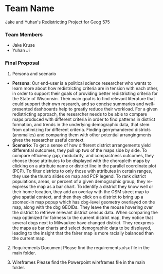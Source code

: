 # Team Name
Jake and Yuhan's Redistricting Project for Geog 575

### Team Members
* Jake Kruse
* Yuhan Ji

### Final Proposal
1. Persona and scenario
- **Persona**: Our end-user is a political science researcher who wants to learn more about how redistricting criteria are in tension with each other, in order to support their goals of providing better redistricting criteria for the State of Wisconsin. Their main goal is to find relevant literature that could support their own research, and so concise summaries and well-presented dashboards help to greatly reduce their workload. For a given redistricting approach, the researcher needs to be able to compare maps produced with different criteria in order to find patterns in district formation, and trends in the underlying demographic data, that stem from optimizing for different criteria. Finding gerrymandered districts (anomalies) and comparing them with other potential arrangingments gives the researcher useful context.
- **Scenario**:
     To get a sense of how different district arrangements yield differential outcomes, they pull up two of the maps side by side. To compare efficiency gap, modularity, and compactness outcomes, they choose those attributes to be displayed with the choropleth maps by clicking on a attribute name or district line in the parallel coordinate plot (PCP). To filter districts to only those with attributes in certain ranges, they use the thumb slides on map and PCP legend. To rank district populations, areas, or percent of a given demographic group, they re-express the map as a bar chart. To identify a district they know well or their home location, they add an overlay with the OSM street map to give spatial context, and then they click on a district to bring up a zoomed-in map popup which has cbg-level geometry overlayed on the map, along with the cbg GEOIDs. They leave the mouse hovering over the district to retrieve relevant district census data. When comparing the map optimized for fairness to the current district map, they notice that several cbgs next to Milwaukee have changed district. They reexpress the maps as bar charts and select demographic data to be displayed, leading to the insight that the fairer map is more racially balanced than the current map.

2. Requirements Document
Please find the requirements.xlsx file in the main folder.

3. Wireframes
Please find the Powerpoint wireframes file in the main folder.






